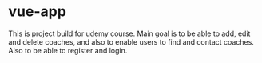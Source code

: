 # vue-app
This is project build for udemy course. Main goal is to be able to add, edit and delete coaches, and also to enable users to find and contact coaches. Also to be able to register and login.
